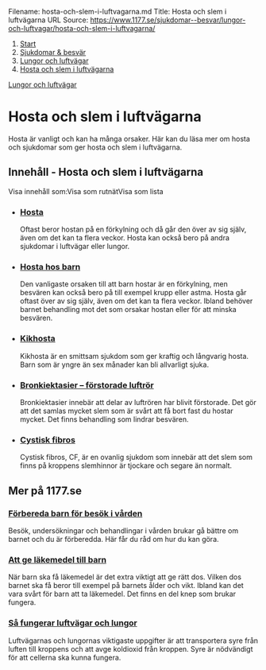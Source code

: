 Filename: hosta-och-slem-i-luftvagarna.md
Title: Hosta och slem i luftvägarna
URL Source: https://www.1177.se/sjukdomar--besvar/lungor-och-luftvagar/hosta-och-slem-i-luftvagarna/

1.  [Start](https://www.1177.se/)
2.  [Sjukdomar & besvär](https://www.1177.se/sjukdomar--besvar/)
3.  [Lungor och luftvägar](https://www.1177.se/sjukdomar--besvar/lungor-och-luftvagar/)
4.  [Hosta och slem i luftvägarna](https://www.1177.se/sjukdomar--besvar/lungor-och-luftvagar/hosta-och-slem-i-luftvagarna/)

[Lungor och luftvägar](https://www.1177.se/sjukdomar--besvar/lungor-och-luftvagar/)

Hosta och slem i luftvägarna
============================

Hosta är vanligt och kan ha många orsaker. Här kan du läsa mer om hosta och sjukdomar som ger hosta och slem i luftvägarna.

Innehåll - Hosta och slem i luftvägarna
---------------------------------------

Visa innehåll som:Visa som rutnätVisa som lista

*   ### [Hosta](https://www.1177.se/sjukdomar--besvar/lungor-och-luftvagar/hosta-och-slem-i-luftvagarna/hosta/)
    
    Oftast beror hostan på en förkylning och då går den över av sig själv, även om det kan ta flera veckor. Hosta kan också bero på andra sjukdomar i luftvägar eller lungor.
    
*   ### [Hosta hos barn](https://www.1177.se/sjukdomar--besvar/lungor-och-luftvagar/hosta-och-slem-i-luftvagarna/hosta-hos-barn/)
    
    Den vanligaste orsaken till att barn hostar är en förkylning, men besvären kan också bero på till exempel krupp eller astma. Hosta går oftast över av sig själv, även om det kan ta flera veckor. Ibland behöver barnet behandling mot det som orsakar hostan eller för att minska besvären.
    
*   ### [Kikhosta](https://www.1177.se/sjukdomar--besvar/lungor-och-luftvagar/hosta-och-slem-i-luftvagarna/kikhosta/)
    
    Kikhosta är en smittsam sjukdom som ger kraftig och långvarig hosta. Barn som är yngre än sex månader kan bli allvarligt sjuka.
    
*   ### [Bronkiektasier – förstorade luftrör](https://www.1177.se/sjukdomar--besvar/lungor-och-luftvagar/hosta-och-slem-i-luftvagarna/bronkiektasier--forstorade-luftror/)
    
    Bronkiektasier innebär att delar av luftrören har blivit förstorade. Det gör att det samlas mycket slem som är svårt att få bort fast du hostar mycket. Det finns behandling som lindrar besvären.
    
*   ### [Cystisk fibros](https://www.1177.se/sjukdomar--besvar/lungor-och-luftvagar/hosta-och-slem-i-luftvagarna/cystisk-fibros/)
    
    Cystisk fibros, CF, är en ovanlig sjukdom som innebär att det slem som finns på kroppens slemhinnor är tjockare och segare än normalt.
    

Mer på 1177.se
--------------

### [Förbereda barn för besök i vården](https://www.1177.se/barn--gravid/vard-och-stod-for-barn/forbereda-barn-for-besok-i-varden/)

Besök, undersökningar och behandlingar i vården brukar gå bättre om barnet och du är förberedda. Här får du råd om hur du kan göra.

### [Att ge läkemedel till barn](https://www.1177.se/undersokning-behandling/behandling-med-lakemedel/rad-om-lakemedel/att-ge-lakemedel-till-barn/)

När barn ska få läkemedel är det extra viktigt att ge rätt dos. Vilken dos barnet ska få beror till exempel på barnets ålder och vikt. Ibland kan det vara svårt för barn att ta läkemedel. Det finns en del knep som brukar fungera.

### [Så fungerar luftvägar och lungor](https://www.1177.se/liv--halsa/sa-fungerar-kroppen/luftvagar-och-lungor/)

Luftvägarnas och lungornas viktigaste uppgifter är att transportera syre från luften till kroppens och att avge koldioxid från kroppen. Syre är nödvändigt för att cellerna ska kunna fungera.
